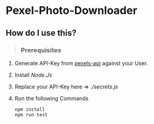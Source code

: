 # Pexel-Photo-Downloader

## How do I use this?

> ### Prerequisites
1. Generate API-Key from [pexels-api](https://www.pexels.com/api) against your User.
2. Install *Node.Js*
3. Replace your API-Key here => *./secrets.js*
4. Run the following Commands

       npm install
       npm run test

